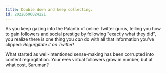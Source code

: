 ```yaml
---
title: Double down and keep collecting.
id: 20220506024221
---
```

As you keep gazing into the Palantir of online Twitter gurus, telling you how to gain followers and social prestige by following "exactly what they did", you realize there is one thing you *can* do with all that information you've clipped: *Regurgitate it on Twitter!*

What started as well-intentioned sense-making has been corrupted into content regurgitation. Your ~~orcs~~ virtual followers grow in number, but at what cost, Saruman?